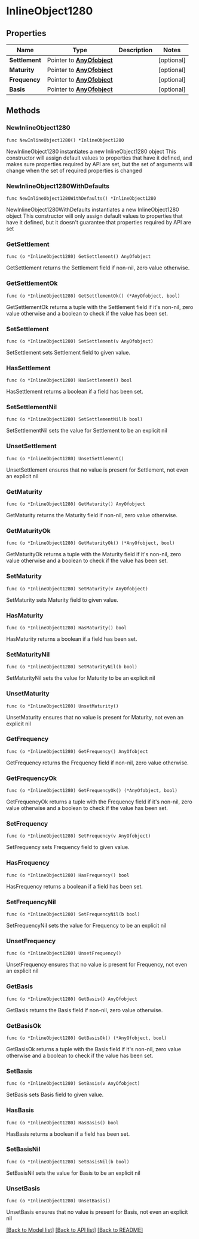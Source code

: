 # InlineObject1280

## Properties

Name | Type | Description | Notes
------------ | ------------- | ------------- | -------------
**Settlement** | Pointer to [**AnyOfobject**](anyOf&lt;object&gt;.md) |  | [optional] 
**Maturity** | Pointer to [**AnyOfobject**](anyOf&lt;object&gt;.md) |  | [optional] 
**Frequency** | Pointer to [**AnyOfobject**](anyOf&lt;object&gt;.md) |  | [optional] 
**Basis** | Pointer to [**AnyOfobject**](anyOf&lt;object&gt;.md) |  | [optional] 

## Methods

### NewInlineObject1280

`func NewInlineObject1280() *InlineObject1280`

NewInlineObject1280 instantiates a new InlineObject1280 object
This constructor will assign default values to properties that have it defined,
and makes sure properties required by API are set, but the set of arguments
will change when the set of required properties is changed

### NewInlineObject1280WithDefaults

`func NewInlineObject1280WithDefaults() *InlineObject1280`

NewInlineObject1280WithDefaults instantiates a new InlineObject1280 object
This constructor will only assign default values to properties that have it defined,
but it doesn't guarantee that properties required by API are set

### GetSettlement

`func (o *InlineObject1280) GetSettlement() AnyOfobject`

GetSettlement returns the Settlement field if non-nil, zero value otherwise.

### GetSettlementOk

`func (o *InlineObject1280) GetSettlementOk() (*AnyOfobject, bool)`

GetSettlementOk returns a tuple with the Settlement field if it's non-nil, zero value otherwise
and a boolean to check if the value has been set.

### SetSettlement

`func (o *InlineObject1280) SetSettlement(v AnyOfobject)`

SetSettlement sets Settlement field to given value.

### HasSettlement

`func (o *InlineObject1280) HasSettlement() bool`

HasSettlement returns a boolean if a field has been set.

### SetSettlementNil

`func (o *InlineObject1280) SetSettlementNil(b bool)`

 SetSettlementNil sets the value for Settlement to be an explicit nil

### UnsetSettlement
`func (o *InlineObject1280) UnsetSettlement()`

UnsetSettlement ensures that no value is present for Settlement, not even an explicit nil
### GetMaturity

`func (o *InlineObject1280) GetMaturity() AnyOfobject`

GetMaturity returns the Maturity field if non-nil, zero value otherwise.

### GetMaturityOk

`func (o *InlineObject1280) GetMaturityOk() (*AnyOfobject, bool)`

GetMaturityOk returns a tuple with the Maturity field if it's non-nil, zero value otherwise
and a boolean to check if the value has been set.

### SetMaturity

`func (o *InlineObject1280) SetMaturity(v AnyOfobject)`

SetMaturity sets Maturity field to given value.

### HasMaturity

`func (o *InlineObject1280) HasMaturity() bool`

HasMaturity returns a boolean if a field has been set.

### SetMaturityNil

`func (o *InlineObject1280) SetMaturityNil(b bool)`

 SetMaturityNil sets the value for Maturity to be an explicit nil

### UnsetMaturity
`func (o *InlineObject1280) UnsetMaturity()`

UnsetMaturity ensures that no value is present for Maturity, not even an explicit nil
### GetFrequency

`func (o *InlineObject1280) GetFrequency() AnyOfobject`

GetFrequency returns the Frequency field if non-nil, zero value otherwise.

### GetFrequencyOk

`func (o *InlineObject1280) GetFrequencyOk() (*AnyOfobject, bool)`

GetFrequencyOk returns a tuple with the Frequency field if it's non-nil, zero value otherwise
and a boolean to check if the value has been set.

### SetFrequency

`func (o *InlineObject1280) SetFrequency(v AnyOfobject)`

SetFrequency sets Frequency field to given value.

### HasFrequency

`func (o *InlineObject1280) HasFrequency() bool`

HasFrequency returns a boolean if a field has been set.

### SetFrequencyNil

`func (o *InlineObject1280) SetFrequencyNil(b bool)`

 SetFrequencyNil sets the value for Frequency to be an explicit nil

### UnsetFrequency
`func (o *InlineObject1280) UnsetFrequency()`

UnsetFrequency ensures that no value is present for Frequency, not even an explicit nil
### GetBasis

`func (o *InlineObject1280) GetBasis() AnyOfobject`

GetBasis returns the Basis field if non-nil, zero value otherwise.

### GetBasisOk

`func (o *InlineObject1280) GetBasisOk() (*AnyOfobject, bool)`

GetBasisOk returns a tuple with the Basis field if it's non-nil, zero value otherwise
and a boolean to check if the value has been set.

### SetBasis

`func (o *InlineObject1280) SetBasis(v AnyOfobject)`

SetBasis sets Basis field to given value.

### HasBasis

`func (o *InlineObject1280) HasBasis() bool`

HasBasis returns a boolean if a field has been set.

### SetBasisNil

`func (o *InlineObject1280) SetBasisNil(b bool)`

 SetBasisNil sets the value for Basis to be an explicit nil

### UnsetBasis
`func (o *InlineObject1280) UnsetBasis()`

UnsetBasis ensures that no value is present for Basis, not even an explicit nil

[[Back to Model list]](../README.md#documentation-for-models) [[Back to API list]](../README.md#documentation-for-api-endpoints) [[Back to README]](../README.md)


